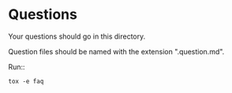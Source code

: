 
# Questions

Your questions should go in this directory.

Question files should be named with the extension ".question.md".

Run::

    tox -e faq
